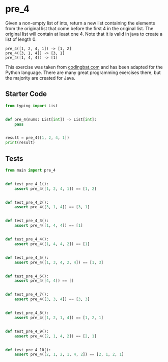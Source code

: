 # pre_4





Given a non-empty list of ints, return a new list containing the elements from the original list that come before the first 4 in the original list. The original list will contain at least one 4. Note that it is valid in java to create a list of length 0.

```
pre_4([1, 2, 4, 1]) -> [1, 2]
pre_4([3, 1, 4]) -> [3, 1]
pre_4([1, 4, 4]) -> [1]
```

This exercise was taken from [codingbat.com](https://codingbat.com/prob/p100246) and has been adapted for the Python language. There are many great programming exercises there, but the majority are created for Java.

## Starter Code
```python
from typing import List


def pre_4(nums: List[int]) -> List[int]:
    pass


result = pre_4([1, 2, 4, 1])
print(result)
```

## Tests
```python
from main import pre_4


def test_pre_4_1():
    assert pre_4([1, 2, 4, 1]) == [1, 2]


def test_pre_4_2():
    assert pre_4([3, 1, 4]) == [3, 1]


def test_pre_4_3():
    assert pre_4([1, 4, 4]) == [1]


def test_pre_4_4():
    assert pre_4([1, 4, 4, 2]) == [1]


def test_pre_4_5():
    assert pre_4([1, 3, 4, 2, 4]) == [1, 3]


def test_pre_4_6():
    assert pre_4([4, 4]) == []


def test_pre_4_7():
    assert pre_4([3, 3, 4]) == [3, 3]


def test_pre_4_8():
    assert pre_4([1, 2, 1, 4]) == [1, 2, 1]


def test_pre_4_9():
    assert pre_4([2, 1, 4, 2]) == [2, 1]


def test_pre_4_10():
    assert pre_4([2, 1, 2, 1, 4, 2]) == [2, 1, 2, 1]
```
